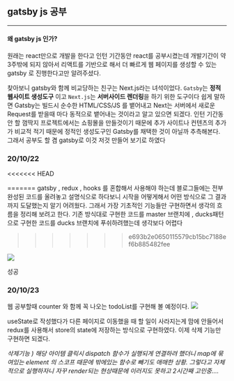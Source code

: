 ## gatsby js  공부
-----------

#### 왜 gatsby js 인가?
원래는 react만으로 개발을 한다고 인턴 기간동안 react를 공부시켰는데 개발기간이 약 3주밖에 되지 않아서 리액트를 기반으로 해서 더 빠르게 웹 페이지를 생성할 수 있는 gatsby 로 진행한다고만 알려주셨다. 

찾아보니 gatsby와 함께 비교당하는 친구는 Next.js라는 녀석이었다. `Gatsby`는 **정적 웹사이트  생성도구** 이고  `Next.js`는 **서버사이드 렌더링**을 하기 위한 도구이다 쉽게 말하면 Gatsby는 빌드시 순수한 HTML/CSS/JS 를 뱉어내고 Next는 서버에서 새로운 Request를 받을때 마다 동적으로 뱉어내는 것이라고 알고 있으면 되겠다. 
인턴 기간동안 할 껌딱지 프로젝트에서는 쇼핑몰을 만들것이기 때문에 추가 사이트나 컨텐츠의 추가가 비교적 적기 때문에 정적인 생성도구인 Gatsby를 채택한 것이 아닐까 추측해본다. 그래서 공부도 할 겸 gatsby로 이것 저것 만들어 보기로 하였다

### 20/10/22
<<<<<<< HEAD


=======
gatsby , redux , hooks 를 혼합해서 사용해야 하는데 블로그들에는 전부 완성된 코드를 올려놓고 설명식으로 하다보니 시작을 어떻게해서 어떤 방식으로 그 결과까지 도달했는지 알기 어려웠다. 그래서 가장 기초적인 기능들만 구현하면서 생각의 흐름을 정리해 보려고 한다. 
기존 방식대로 구현한 코드를 master 브랜치에 , ducks패턴으로 구현한 코드를 ducks 브랜치에 푸쉬하려했는데 생각보다 어렵다
>>>>>>> e693b2e0650115579cb15bc7188ef6b885482fee

![](https://images.velog.io/images/cheal3/post/de6a0a3d-b8f2-4ae9-a1bc-259277ed6225/image.png)

성공


### 20/10/23
웹 공부할때 counter 와 함께 꼭 나오는 todoList를 구현해 볼 예정이다.
![](https://images.velog.io/images/cheal3/post/a2fecc7e-1455-469f-ac46-43fdb379d65c/image.png)

 useState로 작성했다가  다른 페이지로 이동했을 때 할 일이 사라지는게 맘에 안들어서 redux를 사용해서 store의 state에 저장하는 방식으로 구현하였다.
 이제 삭제 기능만 구현하면 되겠다.
 
 *삭제기능 ) 해당 아이템 클릭시 dispatch 함수가 실행되게 연결하려 했더니 map에 묶여있는 element 의 스코프 때문에 밖에있는 함수로 빼기도 애매한 상황. 그렇다고 자체적으로 실행하자니 자꾸 render되는 현상때문에 이러지도 못하고 2시간째 고민중....* 
 
 
